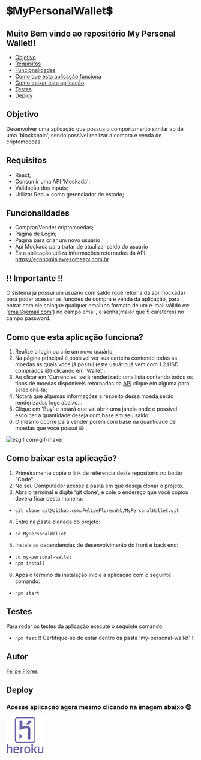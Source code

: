 # :heavy_dollar_sign:MyPersonalWallet:heavy_dollar_sign:

## Muito Bem vindo ao repositório My Personal Wallet!!


- [Objetivo](#objetivo)
- [Requisitos](#requisitos)
- [Funcionalidades](#funcionalidades)
- [Como que esta aplicação funciona](#comoqueestaaplicaçãofunciona)
- [Como baixar esta aplicação](#comobaixarestaaplicação)
- [Testes](#testes)
- [Deploy](#deploy)

## Objetivo

Desenvolver uma aplicação que possua o comportamento similar ao de uma 'blockchain', sendo possível realizar a compra e venda de criptomoedas.

## Requisitos
* React;
* Consumir uma API 'Mockada';
* Validação dos inputs;
* Utilizar Redux como gerenciador de estado;

## Funcionalidades
* Comprar/Vender criptomoedas;
* Página de Login;
* Página para criar um novo usuário
* Api Mockada para tratar de atualizar saldo do usuário
* Esta aplicação utiliza informações retornadas da API: https://economia.awesomeapi.com.br

## :bangbang: Importante :bangbang:
O sistema já possui um usuário com saldo (que retorna da api mockada) para poder acessar as funções de compra e venda da aplicação, para entrar com ele coloque qualquer email(no formato de um e-mail válido ex: 'email@email.com') no campo email, e senha(maior que 5 carateres) no campo password.


## Como que esta aplicação funciona?
1. Realize o login ou crie um novo usuário;
2. Na página principal é possivel ver sua carteira contendo todas as moedas as quais voce já possui (este usuário já vem com 1.2 USD comprados :smile:) clicando em 'Wallet';
3. Ao clicar em 'Currencies' será renderizado uma lista contendo todos os tipos de moedas disponíveis retornadas da [API](https://economia.awesomeapi.com.br) clique em alguma para selecioná-la;
4. Notará que algumas informações a respeito dessa moeda serão renderizadas logo abaixo...
5. Clique em 'Buy' e notará que vai abrir uma janela onde é possivel escolher a quantidade deseja com base em seu saldo.
6. O mesmo ocorre para vender porém com base na quantidade de moedas que voce possui :smile:..

![ezgif com-gif-maker](https://user-images.githubusercontent.com/78596051/142656298-6efe9c0c-3476-4cc0-8ed0-4d9231b29d1b.gif)

## Como baixar esta aplicação?
1. Primeiramente copie o link de referencia deste repositorio no botão "Code".
2. No seu Computador acesse a pasta em que deseja clonar o projeto.
3. Abra o terminal e digite 'git clone', e cole o endereço que você copiou deverá ficar desta maneira:
* `git clone git@github.com:FelipeFloresWeb/MyPersonalWallet.git`
4. Entre na ṕasta clonada do projeto:
* `cd MyPersonalWallet`
5. Instale as dependencias de desenvolvimento do front e back end:
* `cd my-personal-wallet`
* `npm install`
6. Após o término da instalação inicie a aplicação com o seguinte comando:
* `npm start`

## Testes

Para rodar os testes da aplicação execute o seguinte comando:
* `npm test`
:bangbang: Certifique-se de estar dentro da pasta 'my-personal-wallet' :bangbang:

## Autor
[Felipe Flores](https://www.linkedin.com/in/felipe-flores-trybe/)

## Deploy
### Acesse aplicação agora mesmo clicando na imagem abaixo 😄

<a href="https://my-personal-wallet.herokuapp.com/" target="_blank">
<img src="https://raw.githubusercontent.com/devicons/devicon/master/icons/heroku/heroku-original-wordmark.svg" alt="node" width="100" height="100"/>
</a>
